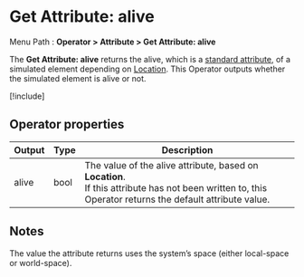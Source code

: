 # Get Attribute: alive

Menu Path : **Operator > Attribute > Get Attribute: alive**

The **Get Attribute: alive** returns the alive, which is a [standard attribute](Reference-Attributes.md), of a simulated element depending on [Location](Attributes.md#attribute-locations). This Operator outputs whether the simulated element is alive or not.

[!include[](Snippets/Operator-GetAttributeOperatorSettings.md)]

## Operator properties

| **Output** | **Type** | **Description**                                              |
| ---------- | -------- | ------------------------------------------------------------ |
| alive      | bool     | The value of the alive attribute, based on **Location**.<br/>If this attribute has not been written to, this Operator returns the default attribute value. |

## Notes

The value the attribute returns uses the system’s space (either local-space or world-space).